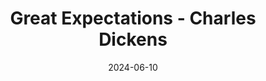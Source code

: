 ---
title:  "Great Expectations - Charles Dickens"
tags: ["books"]
showTags: true
date: 2024-06-10
---